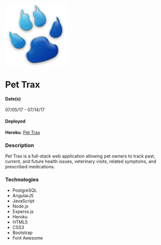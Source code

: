 ![Pet Trax logo](/public/images/blue-paw-logo.png)
# Pet Trax
#### Date(s)
07/05/17 - 07/14/17
#### Deployed
**Heroku**: [Pet Trax](https://pet-trax.herokuapp.com)
### Description
Pet Trax is a full-stack web application allowing pet owners to track past, current, and future health issues, veterinary visits, related symptoms, and prescribed medications.
### Technologies
- PostgreSQL
- AngularJS
- JavaScript
- Node.js
- Experss.js
- Heroku
- HTML5
- CSS3
- Bootstrap
- Font Awesome
